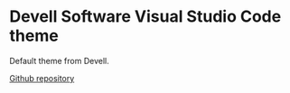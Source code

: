 # Devell Software Visual Studio Code theme

Default theme from Devell.

[Github repository](https://github.com/DevellSoftware/default-vs-code-theme)

